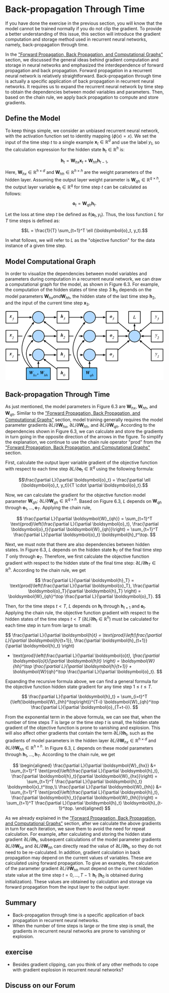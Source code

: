 # Back-propagation Through Time

If you have done the exercise in the previous section, you will know that the model cannot be trained normally if you do not clip the gradient. To provide a better understanding of this issue, this section will introduce the gradient computation and storage method used in recurrent neural networks, namely, back-propagation through time.

In the ["Forward Propagation, Back Propagation, and Computational Graphs"](../chapter_deep-learning-basics/backprop.md) section, we discussed the general ideas behind gradient computation and storage in neural networks and emphasized the interdependence of forward propagation and back propagation. Forward propagation in a recurrent neural network is relatively straightforward. Back-propagation through time is actually a specific application of back propagation in recurrent neural networks. It requires us to expand the recurrent neural network by time step to obtain the dependencies between model variables and parameters. Then, based on the chain rule, we apply back propagation to compute and store gradients.


## Define the Model

To keep things simple, we consider an unbiased recurrent neural network, with the activation function set to identity mapping ($\phi(x)=x$). We set the input of the time step $t$ to a single example $\boldsymbol{x}_t \in \mathbb{R}^d$ and use the label $y_t$, so the calculation expression for the hidden state $\boldsymbol{h}_t \in \mathbb{R}^h$ is:

$$\boldsymbol{h}_t = \boldsymbol{W}_{hx} \boldsymbol{x}_t + \boldsymbol{W}_{hh} \boldsymbol{h}_{t-1},$$

Here, $\boldsymbol{W}_{hx} \in \mathbb{R}^{h \times d}$ and $\boldsymbol{W}_{hh} \in \mathbb{R}^{h \times h}$ are the weight parameters of the hidden layer. Assuming the output layer weight parameter is $\boldsymbol{W}_{qh} \in \mathbb{R}^{q \times h}$, the output layer variable $\boldsymbol{o}_t \in \mathbb{R}^q$ for time step $t$ can be calculated as follows:

$$\boldsymbol{o}_t = \boldsymbol{W}_{qh} \boldsymbol{h}_{t}.$$

Let the loss at time step $t$ be defined as $\ell(\boldsymbol{o}_t, y_t)$. Thus, the loss function $L$ for $T$ time steps is defined as:

$$L = \frac{1}{T} \sum_{t=1}^T \ell (\boldsymbol{o}_t, y_t).$$

In what follows, we will refer to $L$ as the "objective function" for the data instance of a given time step.


## Model Computational Graph

In order to visualize the dependencies between model variables and parameters during computation in a recurrent neural network, we can draw a computational graph for the model, as shown in Figure 6.3. For example, the computation of the hidden states of time step 3 $\boldsymbol{h}_3$ depends on the model parameters $\boldsymbol{W}_{hx} and \boldsymbol{W}_{hh}$, the hidden state of the last time step $\boldsymbol{h}_2$, and the input of the current time step $\boldsymbol{x}_3$.


![ Computational dependencies for a recurrent neural network model with three time steps. Boxes represent variables (not shaded) or parameters (shaded) and circles represent operators. ](../img/rnn-bptt.svg)

## Back-propagation Through Time

As just mentioned, the model parameters in Figure 6.3 are $\boldsymbol{W}_{hx}$, $\boldsymbol{W}_{hh}$, and $\boldsymbol{W}_{qh}$. Similar to the ["Forward Propagation, Back Propagation, and Computational Graphs"](../chapter_deep-learning-basics/backprop.md) section, model training generally requires the model parameter gradients $\partial L/\partial \boldsymbol{W}_{hx}$, $\partial L/\partial \boldsymbol{W}_{hh}$, and $\partial L/\partial \boldsymbol{W}_{qh}$.
According to the dependencies shown in Figure 6.3, we can calculate and store the gradients in turn going in the opposite direction of the arrows in the figure. To simplify the explanation, we continue to use the chain rule operator "prod" from the ["Forward Propagation, Back Propagation, and Computational Graphs"](../chapter_deep-learning-basics/backprop.md) section.

First, calculate the output layer variable gradient of the objective function with respect to each time step $\partial L/\partial \boldsymbol{o}_t \in \mathbb{R}^q$ using the following formula:

$$\frac{\partial L}{\partial \boldsymbol{o}_t} =  \frac{\partial \ell (\boldsymbol{o}_t, y_t)}{T \cdot \partial \boldsymbol{o}_t}.$$

Now, we can calculate the gradient for the objective function model parameter $\boldsymbol{W}_{qh}$: $\partial L/\partial \boldsymbol{W}_{qh} \in \mathbb{R}^{q \times h}$. Based on Figure 6.3, $L$ depends on $\boldsymbol{W}_{qh}$ through $\boldsymbol{o}_1, \ldots, \boldsymbol{o}_T$. Applying the chain rule,

$$
\frac{\partial L}{\partial \boldsymbol{W}_{qh}}
= \sum_{t=1}^T \text{prod}\left(\frac{\partial L}{\partial \boldsymbol{o}_t}, \frac{\partial \boldsymbol{o}_t}{\partial \boldsymbol{W}_{qh}}\right)
= \sum_{t=1}^T \frac{\partial L}{\partial \boldsymbol{o}_t} \boldsymbol{h}_t^\top.
$$


Next, we must note that there are also dependencies between hidden states.
In Figure 6.3, $L$ depends on the hidden state $\boldsymbol{h}_T$ of the final time step $T$ only through $\boldsymbol{o}_T$. Therefore, we first calculate the objective function gradient with respect to the hidden state of the final time step: $\partial L/\partial \boldsymbol{h}_T \in \mathbb{R}^h$. According to the chain rule, we get

$$
\frac{\partial L}{\partial \boldsymbol{h}_T} = \text{prod}\left(\frac{\partial L}{\partial \boldsymbol{o}_T}, \frac{\partial \boldsymbol{o}_T}{\partial \boldsymbol{h}_T} \right) = \boldsymbol{W}_{qh}^\top \frac{\partial L}{\partial \boldsymbol{o}_T}.
$$



Then, for the time steps $t < T$,
$L$ depends on $\boldsymbol{h}_t$ through $\boldsymbol{h}_{t+1}$ and $\boldsymbol{o}_t$. Applying the chain rule,
the objective function gradient with respect to the hidden states of the time steps $t < T$ ($\partial L/\partial \boldsymbol{h}_t \in \mathbb{R}^h$) must be calculated for each time step in turn from large to small:


$$
\frac{\partial L}{\partial \boldsymbol{h}_t}
= \text{prod}\left(\frac{\partial L}{\partial \boldsymbol{h}_{t+1}}, \frac{\partial \boldsymbol{h}_{t+1}}{\partial \boldsymbol{h}_t} \right)
+ \text{prod}\left(\frac{\partial L}{\partial \boldsymbol{o}_t}, \frac{\partial \boldsymbol{o}_t}{\partial \boldsymbol{h}_t} \right)
= \boldsymbol{W}_{hh}^\top \frac{\partial L}{\partial \boldsymbol{h}_{t+1}} + \boldsymbol{W}_{qh}^\top \frac{\partial L}{\partial \boldsymbol{o}_t}.
$$

Expanding the recursive formula above, we can find a general formula for the objective function hidden state gradient for any time step $1 \leq t \leq T$.

$$
\frac{\partial L}{\partial \boldsymbol{h}_t}
= \sum_{i=t}^T {\left(\boldsymbol{W}_{hh}^\top\right)}^{T-i} \boldsymbol{W}_{qh}^\top \frac{\partial L}{\partial \boldsymbol{o}_{T+t-i}}.
$$

From the exponential term in the above formula, we can see that, when the number of time steps $T$ is large or the time step $t$ is small, the hidden state gradient of the objective function is prone to vanishing and explosion. This will also affect other gradients that contain the term $\partial L / \partial \boldsymbol{h}_t$, such as the gradients of model parameters in the hidden layer $\partial L / \partial \boldsymbol{W}_{hx} \in \mathbb{R}^{h \times d}$ and $\partial L / \partial \boldsymbol{W}_{hh} \in \mathbb{R}^{h \times h}$.
In Figure 6.3, $L$ depends on these model parameters through $\boldsymbol{h}_1, \ldots, \boldsymbol{h}_T$.
According to the chain rule, we get

$$
\begin{aligned}
\frac{\partial L}{\partial \boldsymbol{W}_{hx}}
&= \sum_{t=1}^T \text{prod}\left(\frac{\partial L}{\partial \boldsymbol{h}_t}, \frac{\partial \boldsymbol{h}_t}{\partial \boldsymbol{W}_{hx}}\right)
= \sum_{t=1}^T \frac{\partial L}{\partial \boldsymbol{h}_t} \boldsymbol{x}_t^\top,\\
\frac{\partial L}{\partial \boldsymbol{W}_{hh}}
&= \sum_{t=1}^T \text{prod}\left(\frac{\partial L}{\partial \boldsymbol{h}_t}, \frac{\partial \boldsymbol{h}_t}{\partial \boldsymbol{W}_{hh}}\right)
= \sum_{t=1}^T \frac{\partial L}{\partial \boldsymbol{h}_t} \boldsymbol{h}_{t-1}^\top.
\end{aligned}
$$


As we already explained in the ["Forward Propagation, Back Propagation, and Computational Graphs"](../chapter_deep-learning-basics/backprop.md) section, after we calculate the above gradients in turn for each iteration, we save them to avoid the need for repeat calculation. For example, after calculating and storing the hidden state gradient $\partial L/\partial \boldsymbol{h}_t$, subsequent calculations of the model parameter gradients $\partial L/\partial  \boldsymbol{W}_{hx}$ and $\partial L/\partial \boldsymbol{W}_{hh}$ can directly read the value of $\partial L/\partial \boldsymbol{h}_t$, so they do not need to be re-calculated.
In addition, gradient calculation in back propagation may depend on the current values of variables. These are calculated using forward propagation.
To give an example, the calculation of the parameter gradient $\partial L/\partial \boldsymbol{W}_{hh}$ must depend on the current hidden state value at the time step $t = 0, \ldots, T-1$: $\boldsymbol{h}_t$ ($\boldsymbol{h}_0$ is obtained during initialization). These values are obtained by calculation and storage via forward propagation from the input layer to the output layer.


## Summary

* Back-propagation through time is a specific application of back propagation in recurrent neural networks.
* When the number of time steps is large or the time step is small, the gradients in recurrent neural networks are prone to vanishing or explosion.


## exercise

* Besides gradient clipping, can you think of any other methods to cope with gradient explosion in recurrent neural networks?

## Discuss on our Forum

<div id="discuss" topic_id="2366"></div>
